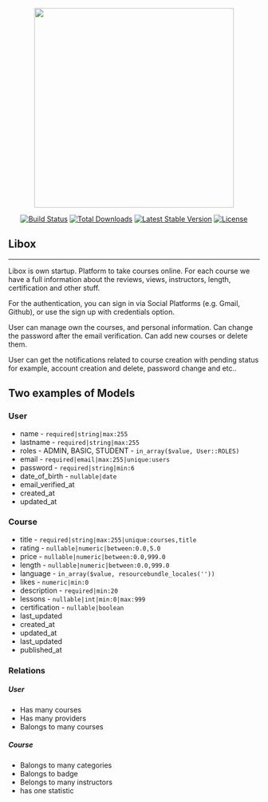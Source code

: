 <p align="center"><a href="https://laravel.com" target="_blank"><img src="https://raw.githubusercontent.com/laravel/art/master/logo-lockup/5%20SVG/2%20CMYK/1%20Full%20Color/laravel-logolockup-cmyk-red.svg" width="400"></a></p>

<p align="center">
<a href="https://travis-ci.org/laravel/framework"><img src="https://travis-ci.org/laravel/framework.svg" alt="Build Status"></a>
<a href="https://packagist.org/packages/laravel/framework"><img src="https://img.shields.io/packagist/dt/laravel/framework" alt="Total Downloads"></a>
<a href="https://packagist.org/packages/laravel/framework"><img src="https://img.shields.io/packagist/v/laravel/framework" alt="Latest Stable Version"></a>
<a href="https://packagist.org/packages/laravel/framework"><img src="https://img.shields.io/packagist/l/laravel/framework" alt="License"></a>
</p>

## Libox
---
Libox is own startup. Platform to take courses online. For each course we have a full information about the reviews, views, instructors, length, certification and other stuff.

For the authentication, you can sign in via Social Platforms (e.g. Gmail, Github), or use the sign up with credentials option.

User can manage own the courses, and personal information. Can change the password after the email verification. Can add new courses or delete them.

User can get the notifications related to course creation with pending status for example, account creation and delete, password change and etc..

## Two examples of Models

### User
- name - `required|string|max:255`
- lastname - `required|string|max:255`
- roles - ADMIN, BASIC, STUDENT - `in_array($value, User::ROLES)`
- email - `required|email|max:255|unique:users`
- password - `required|string|min:6`
- date_of_birth - `nullable|date`
- email_verified_at
- created_at
- updated_at

### Course
- title - `required|string|max:255|unique:courses,title`
- rating - `nullable|numeric|between:0.0,5.0`
- price - `nullable|numeric|between:0.0,999.0`
- length - `nullable|numeric|between:0.0,999.0`
- language - `in_array($value, resourcebundle_locales(''))`
- likes - `numeric|min:0`
- description - `required|min:20`
- lessons - `nullable|int|min:0|max:999`
- certification - `nullable|boolean`
- last_updated
- created_at
- updated_at
- last_updated
- published_at

### Relations

##### User
- Has many courses
- Has many providers
- Balongs to many courses

##### Course
- Balongs to many categories
- Balongs to badge
- Belongs to many instructors
- has one statistic


    



